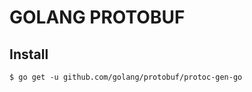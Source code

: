 # GOLANG PROTOBUF
[](https://github.com/golang/protobuf)

## Install
```console
$ go get -u github.com/golang/protobuf/protoc-gen-go
```
